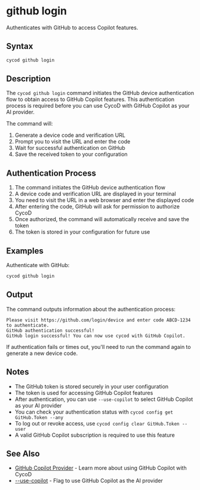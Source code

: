 # github login

Authenticates with GitHub to access Copilot features.

## Syntax

```bash
cycod github login
```

## Description

The `cycod github login` command initiates the GitHub device authentication flow to obtain access to GitHub Copilot features. This authentication process is required before you can use CycoD with GitHub Copilot as your AI provider.

The command will:
1. Generate a device code and verification URL
2. Prompt you to visit the URL and enter the code
3. Wait for successful authentication on GitHub
4. Save the received token to your configuration

## Authentication Process

1. The command initiates the GitHub device authentication flow
2. A device code and verification URL are displayed in your terminal
3. You need to visit the URL in a web browser and enter the displayed code
4. After entering the code, GitHub will ask for permission to authorize CycoD
5. Once authorized, the command will automatically receive and save the token
6. The token is stored in your configuration for future use

## Examples

Authenticate with GitHub:

```bash
cycod github login
```

## Output

The command outputs information about the authentication process:

```
Please visit https://github.com/login/device and enter code ABCD-1234 to authenticate.
GitHub authentication successful!
GitHub login successful! You can now use cycod with GitHub Copilot.
```

If authentication fails or times out, you'll need to run the command again to generate a new device code.

## Notes

- The GitHub token is stored securely in your user configuration
- The token is used for accessing GitHub Copilot features
- After authentication, you can use `--use-copilot` to select GitHub Copilot as your AI provider
- You can check your authentication status with `cycod config get GitHub.Token --any`
- To log out or revoke access, use `cycod config clear GitHub.Token --user`
- A valid GitHub Copilot subscription is required to use this feature

## See Also

- [GitHub Copilot Provider](/providers/github-copilot.md) - Learn more about using GitHub Copilot with CycoD
- [--use-copilot](../options/use-copilot.md) - Flag to use GitHub Copilot as the AI provider